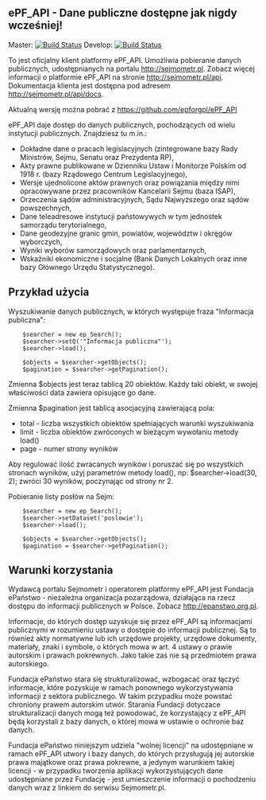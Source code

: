 ePF_API - Dane publiczne dostępne jak nigdy wcześniej!
------------------------------------------------------

Master: [![Build Status](https://api.travis-ci.org/Srokap/ePF_API.png?branch=master)](https://travis-ci.org/Srokap/ePF_API)
Develop: [![Build Status](https://api.travis-ci.org/Srokap/ePF_API.png?branch=develop)](https://travis-ci.org/Srokap/ePF_API)

To jest oficjalny klient platformy ePF_API. Umożliwia pobieranie danych publicznych, udostępnianych na portalu http://sejmometr.pl.
Zobacz więcej informacji o platformie ePF_API na stronie http://sejmometr.pl/api.
Dokumentacja klienta jest dostępna pod adresem http://sejmometr.pl/api/docs.

Aktualną wersję można pobrać z https://github.com/epforgpl/ePF_API


ePF_API daje dostęp do danych publicznych, pochodzących od wielu instytucji publicznych. Znajdziesz tu m.in.:

* Dokładne dane o pracach legislacyjnych (zintegrowane bazy Rady Ministrów, Sejmu, Senatu oraz Prezydenta RP),
* Akty prawne publikowane w Dzienniku Ustaw i Monitorze Polskim od 1918 r. (bazy Rządowego Centrum Legislacyjnego),
* Wersje ujednolicone aktów prawnych oraz powiązania między nimi opracowywane przez pracowników Kancelarii Sejmu (baza ISAP),
* Orzeczenia sądów administracyjnych, Sądu Najwyższego oraz sądów powszechnych,
* Dane teleadresowe instytucji państowywych w tym jednostek samorządu terytorialnego,
* Dane geodezyjne granic gmin, powiatów, województw i okręgów wyborczych,
* Wyniki wyborów samorządowych oraz parlamentarnych,
* Wskaźniki ekonomiczne i socjalne (Bank Danych Lokalnych oraz inne bazy Głównego Urzędu Statystycznego).

Przykład użycia
---------------

Wyszukiwanie danych publicznych, w których występuje fraza "Informacja publiczna":
		
		$searcher = new ep_Search();
		$searcher->setQ('"Informacja publiczna"');
		$searcher->load();
		
		$objects = $searcher->getObjects();
		$pagination = $searcher->getPagination();
		
Zmienna $objects jest teraz tablicą 20 obiektów. Każdy taki obiekt, w swojej właściwości data zawiera opisujące go dane.

Zmienna $pagination jest tablicą asocjacyjną zawierającą pola:
* total - liczba wszystkich obiektów spełniających warunki wyszukiwania
* limit - liczba obiektów zwróconych w bieżącym wywołaniu metody load()
* page - numer strony wyników

Aby regulować ilość zwracanych wyników i poruszać się po wszystkich stronach wyników, użyj parametrów metody load(), np:
		$searcher->load(30, 2);
zwróci 30 wyników, poczynając od strony nr 2.



Pobieranie listy posłów na Sejm:

		$searcher = new ep_Search();
		$searcher->setDataset('poslowie');
		$searcher->load();
		
		$objects = $searcher->getObjects();
		$pagination = $searcher->getPagination();


Warunki korzystania
-------------------

Wydawcą portalu Sejmometr i operatorem platformy ePF_API jest Fundacja ePaństwo - niezależna organizacja pozarządowa, działająca na rzecz dostępu do informacji publicznych w Polsce. Zobacz http://epanstwo.org.pl.

Informacje, do których dostęp uzyskuje się przez ePF_API są informacjami publicznymi w rozumieniu ustawy o dostępie do informacji publicznej. Są to również akty normatywne lub ich urzędowe projekty, urzędowe dokumenty, materiały, znaki i symbole, o których mowa w art. 4 ustawy o prawie autorskim i prawach pokrewnych. Jako takie zaś nie są przedmiotem prawa autorskiego.

Fundacja ePaństwo stara się strukturalizować, wzbogacać oraz łączyć informacje, które pozyskuje w ramach ponownego wykorzystywania informacji z sektora publicznego. W takim przypadku może powstać chroniony prawem autorskim utwór. Starania Fundacji dotyczace strukturalizacji danych mogą też powodować, że korzystający z ePF_API będą korzystali z bazy danych, o której mowa w ustawie o ochronie baz danych.

Fundacja ePaństwo niniejszym udziela "wolnej licencji" na udostępniane w ramach ePF_API utwory i bazy danych, do których przysługują jej autorskie prawa majątkowe oraz prawa pokrewne, a jedynym warunkiem takiej licencji - w przypadku tworzenia aplikacji wykorzystujących dane udostępniane przez Fundację - jest umieszczenie informacji o pochodzeniu danych wraz z linkiem do serwisu Sejmometr.pl.
